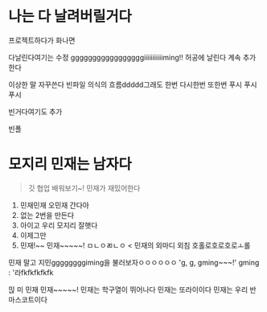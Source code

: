 # 나는 다 날려버릴거다
프로젝트하다가 화나면

다날린다여기는 수정
gggggggggggggggggiiiiiiiiiiiming!!
허공에
날린다
계속 추가한다

이상한 말 자꾸쓴다
빈파일 의식의 흐름ddddd그래도 한번
다시한번
또한번
푸시
푸시푸시


빈거다여기도 추가

빈폴
# 모지리 민재는 남자다

> 깃 협업 배워보기~! 민재가 재밌어한다

1. 민재민재 오민재 간다아
2. 없는 2번을 만든다
3. 아이고 우리 모지리 잘햇다
4. 이제그만
5. 민재!~~ 민재~~~~~!
ㅁㄴㅇㄻㄴㅇ < 민재의 외마디 외침
호홀로호로호로ㅗ롤

민재 말고 지민ggggggggiming을 불러보자ㅇㅇㅇㅇㅇㅇ
'g, g, gming~~~!'
gming : '라fkfkfkfkfk

믽
미
민재
민재~~~~~!
민재는 학구열이 뛰어나다
민재는 또라이이다
민재는 우리 반 마스코트이다
